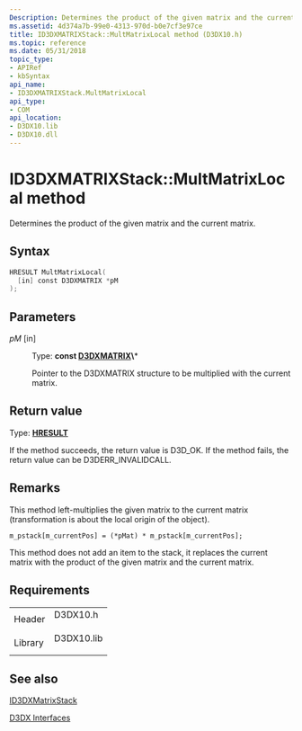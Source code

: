 ```yaml
---
Description: Determines the product of the given matrix and the current matrix.
ms.assetid: 4d374a7b-99e0-4313-970d-b0e7cf3e97ce
title: ID3DXMATRIXStack::MultMatrixLocal method (D3DX10.h)
ms.topic: reference
ms.date: 05/31/2018
topic_type: 
- APIRef
- kbSyntax
api_name: 
- ID3DXMATRIXStack.MultMatrixLocal
api_type: 
- COM
api_location: 
- D3DX10.lib
- D3DX10.dll
---
```


# ID3DXMATRIXStack::MultMatrixLocal method

Determines the product of the given matrix and the current matrix.

## Syntax


```C++
HRESULT MultMatrixLocal(
  [in] const D3DXMATRIX *pM
);
```



## Parameters

<dl> <dt>

*pM* \[in\]
</dt> <dd>

Type: **const [**D3DXMATRIX**](https://msdn.microsoft.com/library/Bb172912(v=VS.85).aspx)\***

Pointer to the D3DXMATRIX structure to be multiplied with the current matrix.

</dd> </dl>

## Return value

Type: **[**HRESULT**](https://msdn.microsoft.com/library/Bb401631(v=MSDN.10).aspx)**

If the method succeeds, the return value is D3D\_OK. If the method fails, the return value can be D3DERR\_INVALIDCALL.

## Remarks

This method left-multiplies the given matrix to the current matrix (transformation is about the local origin of the object).


```
m_pstack[m_currentPos] = (*pMat) * m_pstack[m_currentPos];
```



This method does not add an item to the stack, it replaces the current matrix with the product of the given matrix and the current matrix.

## Requirements



|                    |                                                                                       |
|--------------------|---------------------------------------------------------------------------------------|
| Header<br/>  | <dl> <dt>D3DX10.h</dt> </dl>   |
| Library<br/> | <dl> <dt>D3DX10.lib</dt> </dl> |



## See also

<dl> <dt>

[ID3DXMatrixStack](d3d10-id3dxmatrixstack.md)
</dt> <dt>

[D3DX Interfaces](d3d10-graphics-reference-d3dx10-interfaces.md)
</dt> </dl>

 

 




